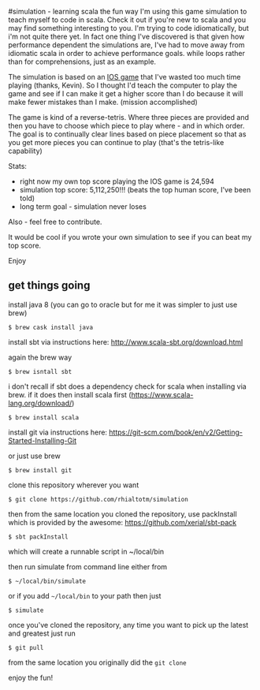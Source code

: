 #simulation - learning scala the fun way
I'm using this game simulation to teach myself to code in scala.
Check it out if you're new to scala and 
you may find something interesting to you. 
I'm trying to code idiomatically, but i'm not quite there yet.  In fact one thing I've discovered 
is that given how performance dependent the simulations are, I've had to move away
from idiomatic scala in order to achieve performance goals.  while loops rather than
for comprehensions, just as an example.  


The simulation is based on an [IOS game](https://itunes.apple.com/us/app/1010!/id911793120?mt=8) 
that I've wasted too much time playing (thanks, Kevin). So I thought I'd teach 
the computer to play the game and see if I can make it get a higher score than I do 
because it will make fewer mistakes than I make.  (mission accomplished)

The game is kind of a reverse-tetris.  Where three pieces are provided and then
you have to choose which piece to play where - and in which order.  The goal is
to continually clear lines based on piece placement so that as you get more pieces
you can continue to play (that's the tetris-like capability)


Stats:
* right now my own top score playing the IOS game is 24,594  
* simulation top score:  5,112,250!!! (beats the top human score, I've been told)
* long term goal - simulation never loses

Also - feel free to contribute. 

It would be cool if you wrote your own simulation to see if you can beat my top score.

Enjoy

## get things going

install java 8 (you can go to oracle but for me it was simpler to just use brew)

```
$ brew cask install java
```

install sbt via instructions here: http://www.scala-sbt.org/download.html

again the brew way
```
$ brew isntall sbt
```

i don't recall if sbt does a dependency check for scala when installing via brew. if it does
then install scala first (https://www.scala-lang.org/download/)

```
$ brew install scala 
```

install git via instructions here: https://git-scm.com/book/en/v2/Getting-Started-Installing-Git 

or just use brew

```
$ brew install git
```

clone this repository wherever you want
```
$ git clone https://github.com/rhialtotm/simulation
```

then from the same location you cloned the repository, 
use packInstall which is provided by the awesome: https://github.com/xerial/sbt-pack 

```
$ sbt packInstall
```

which will create a runnable script in ~/local/bin

then run simulate from command line either from 

```
$ ~/local/bin/simulate
```

or if you add `~/local/bin` to your path then just

```
$ simulate
```

once you've cloned the repository, any time you want to pick up the latest and greatest just run 
```
$ git pull
```
from the same location you originally did the `git clone`

enjoy the fun!